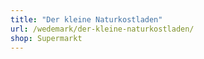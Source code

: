 ```yaml
---
title: "Der kleine Naturkostladen"
url: /wedemark/der-kleine-naturkostladen/
shop: Supermarkt
---
```

